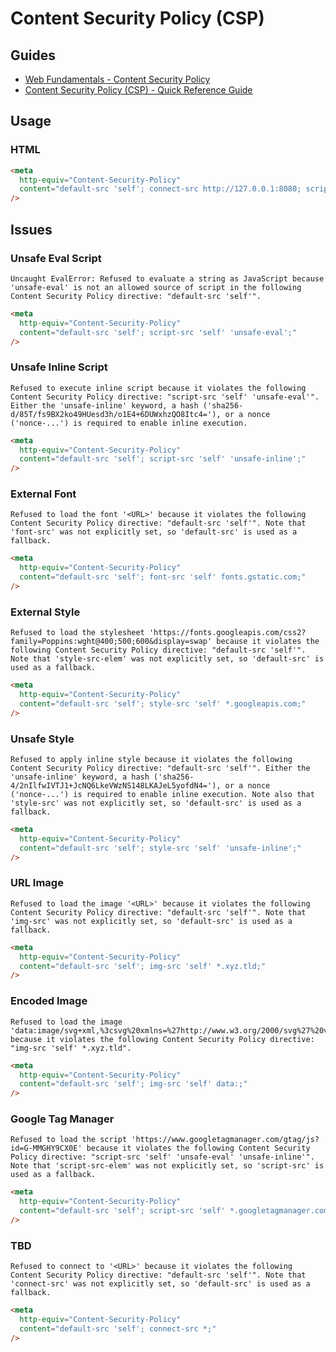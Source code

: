 # Content Security Policy (CSP)

## Guides

- [Web Fundamentals - Content Security Policy](https://developers.google.com/web/fundamentals/security/csp)
- [Content Security Policy (CSP) - Quick Reference Guide](https://content-security-policy.com)

## Usage

### HTML

```html
<meta
  http-equiv="Content-Security-Policy"
  content="default-src 'self'; connect-src http://127.0.0.1:8080; script-src 'self' 'unsafe-inline' http://127.0.0.1:8080; img-src 'self' http://127.0.0.1:8080; style-src 'self'; frame-ancestors 'self'; frame-src 'self';"
/>
```

## Issues

### Unsafe Eval Script

```log
Uncaught EvalError: Refused to evaluate a string as JavaScript because 'unsafe-eval' is not an allowed source of script in the following Content Security Policy directive: "default-src 'self'".
```

```html
<meta
  http-equiv="Content-Security-Policy"
  content="default-src 'self'; script-src 'self' 'unsafe-eval';"
/>
```

### Unsafe Inline Script

```log
Refused to execute inline script because it violates the following Content Security Policy directive: "script-src 'self' 'unsafe-eval'". Either the 'unsafe-inline' keyword, a hash ('sha256-d/85T/fs9BX2ko49HUesd3h/o1E4+6DUWxhzQO8Itc4='), or a nonce ('nonce-...') is required to enable inline execution.
```

```html
<meta
  http-equiv="Content-Security-Policy"
  content="default-src 'self'; script-src 'self' 'unsafe-inline';"
/>
```

<!-- ###

```log
Error while trying to use the following icon from the Manifest: https://assets.boxfeed.co/apple-touch-icon-144x144.png (Download error or resource isn't a valid image)
```

```html
``` -->

### External Font

```log
Refused to load the font '<URL>' because it violates the following Content Security Policy directive: "default-src 'self'". Note that 'font-src' was not explicitly set, so 'default-src' is used as a fallback.
```

```html
<meta
  http-equiv="Content-Security-Policy"
  content="default-src 'self'; font-src 'self' fonts.gstatic.com;"
/>
```

### External Style

```log
Refused to load the stylesheet 'https://fonts.googleapis.com/css2?family=Poppins:wght@400;500;600&display=swap' because it violates the following Content Security Policy directive: "default-src 'self'". Note that 'style-src-elem' was not explicitly set, so 'default-src' is used as a fallback.
```

```html
<meta
  http-equiv="Content-Security-Policy"
  content="default-src 'self'; style-src 'self' *.googleapis.com;"
/>
```

### Unsafe Style

```log
Refused to apply inline style because it violates the following Content Security Policy directive: "default-src 'self'". Either the 'unsafe-inline' keyword, a hash ('sha256-4/2nIlfwIVTJ1+JcNQ6LkeVWzNS148LKAJeL5yofdN4='), or a nonce ('nonce-...') is required to enable inline execution. Note also that 'style-src' was not explicitly set, so 'default-src' is used as a fallback.
```

```html
<meta
  http-equiv="Content-Security-Policy"
  content="default-src 'self'; style-src 'self' 'unsafe-inline';"
/>
```

### URL Image

```log
Refused to load the image '<URL>' because it violates the following Content Security Policy directive: "default-src 'self'". Note that 'img-src' was not explicitly set, so 'default-src' is used as a fallback.
```

```html
<meta
  http-equiv="Content-Security-Policy"
  content="default-src 'self'; img-src 'self' *.xyz.tld;"
/>
```

### Encoded Image

```log
Refused to load the image 'data:image/svg+xml,%3csvg%20xmlns=%27http://www.w3.org/2000/svg%27%20version=%271.1%27%20width=%27469%27%20height=%27409%27/%3e' because it violates the following Content Security Policy directive: "img-src 'self' *.xyz.tld".
```

```html
<meta
  http-equiv="Content-Security-Policy"
  content="default-src 'self'; img-src 'self' data:;"
/>
```

### Google Tag Manager

```log
Refused to load the script 'https://www.googletagmanager.com/gtag/js?id=G-MMGHY9CX0E' because it violates the following Content Security Policy directive: "script-src 'self' 'unsafe-eval' 'unsafe-inline'". Note that 'script-src-elem' was not explicitly set, so 'script-src' is used as a fallback.
```

```html
<meta
  http-equiv="Content-Security-Policy"
  content="default-src 'self'; script-src 'self' *.googletagmanager.com;"
/>
```

### TBD

```log
Refused to connect to '<URL>' because it violates the following Content Security Policy directive: "default-src 'self'". Note that 'connect-src' was not explicitly set, so 'default-src' is used as a fallback.
```

```html
<meta
  http-equiv="Content-Security-Policy"
  content="default-src 'self'; connect-src *;"
/>
```
